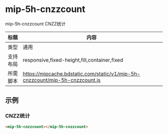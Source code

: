 # mip-5h-cnzzcount

mip-5h-cnzzcount CNZZ统计

标题|内容
----|----
类型|通用
支持布局|responsive,fixed-height,fill,container,fixed
所需脚本|https://mipcache.bdstatic.com/static/v1/mip-5h-cnzzcount/mip-5h-cnzzcount.js
## 示例

### CNZZ统计
```html
<mip-5h-cnzzcount></mip-5h-cnzzcount>
```


